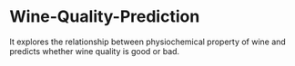 # Wine-Quality-Prediction
It explores the  relationship  between physiochemical property of wine  and predicts whether wine quality is good or bad.
